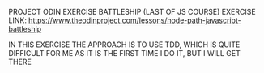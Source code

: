 PROJECT ODIN EXERCISE BATTLESHIP (LAST OF JS COURSE)
EXERCISE LINK: https://www.theodinproject.com/lessons/node-path-javascript-battleship

IN THIS EXERCISE THE APPROACH IS TO USE TDD, WHICH IS QUITE DIFFICULT FOR ME AS IT IS THE FIRST TIME I DO IT, BUT I WILL GET THERE
